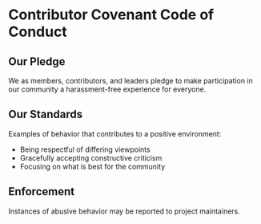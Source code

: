 # Contributor Covenant Code of Conduct

## Our Pledge
We as members, contributors, and leaders pledge to make participation in our community a harassment-free experience for everyone.

## Our Standards
Examples of behavior that contributes to a positive environment:
- Being respectful of differing viewpoints
- Gracefully accepting constructive criticism
- Focusing on what is best for the community

## Enforcement
Instances of abusive behavior may be reported to project maintainers.
